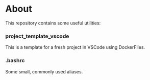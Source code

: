 # About

This repository contains some useful utilities:

### project_template_vscode

This is a template for a fresh project in VSCode using DockerFiles.

### .bashrc

Some small, commonly used aliases.
